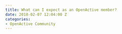 ```yaml
---
title: What can I expect as an OpenActive member?
date: 2018-02-07 12:04:00 Z
categories:
- OpenActive Community
---
```


